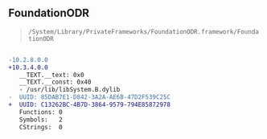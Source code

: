 ## FoundationODR

> `/System/Library/PrivateFrameworks/FoundationODR.framework/FoundationODR`

```diff

-10.2.8.0.0
+10.3.4.0.0
   __TEXT.__text: 0x0
   __TEXT.__const: 0x40
   - /usr/lib/libSystem.B.dylib
-  UUID: 85DAB7E1-D842-3A2A-AE6B-47D2F539C25C
+  UUID: C13262BC-4B7D-3864-9579-794E85872978
   Functions: 0
   Symbols:   2
   CStrings:  0

```
